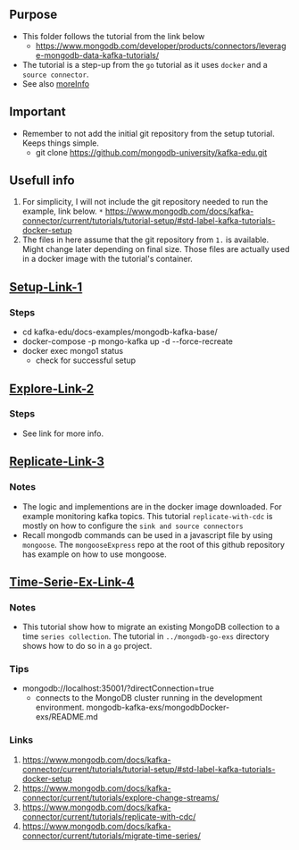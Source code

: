 ## Purpose
  * This folder follows the tutorial from the link below
    + https://www.mongodb.com/developer/products/connectors/leverage-mongodb-data-kafka-tutorials/
  * The tutorial is a step-up from the `go` tutorial as it uses `docker` and a `source connector`.
  * See also [moreInfo](#usefull-info)

## Important
  * Remember to not add the initial git repository from the setup tutorial. Keeps things simple.
    + git clone https://github.com/mongodb-university/kafka-edu.git

## Usefull info
  1. For simplicity, I will not include the git repository needed to run the example, link below.
    `*` https://www.mongodb.com/docs/kafka-connector/current/tutorials/tutorial-setup/#std-label-kafka-tutorials-docker-setup
  2. The files in here assume that the git repository from `1.` is available. Might change later depending on final size. Those files are actually used in a docker image with the tutorial's container.


## [Setup-Link-1](#links)
### Steps
  * cd kafka-edu/docs-examples/mongodb-kafka-base/
  * docker-compose -p mongo-kafka up -d --force-recreate
  * docker exec mongo1 status
    + check for successful setup

## [Explore-Link-2](#links)
### Steps
  * See link for more info.

## [Replicate-Link-3](#links)
### Notes
  * The logic and implementions are in the docker image downloaded. For example monitoring kafka topics. This tutorial `replicate-with-cdc` is mostly on how to configure the `sink and source connectors`
  * Recall mongodb commands can be used in a javascript file by using `mongoose`. The `mongooseExpress` repo at the root of this github repository has example on how to use mongoose.

## [Time-Serie-Ex-Link-4](#links)
### Notes
  * This tutorial show how to migrate an existing MongoDB collection to a time `series collection`. The tutorial in `../mongodb-go-exs` directory shows how to do so in a `go` project.
### Tips
  * mongodb://localhost:35001/?directConnection=true
    + connects to the MongoDB cluster running in the development environment.
mongodb-kafka-exs/mongodbDocker-exs/README.md

### Links
  1. https://www.mongodb.com/docs/kafka-connector/current/tutorials/tutorial-setup/#std-label-kafka-tutorials-docker-setup
  2. https://www.mongodb.com/docs/kafka-connector/current/tutorials/explore-change-streams/
  3. https://www.mongodb.com/docs/kafka-connector/current/tutorials/replicate-with-cdc/
  4. https://www.mongodb.com/docs/kafka-connector/current/tutorials/migrate-time-series/